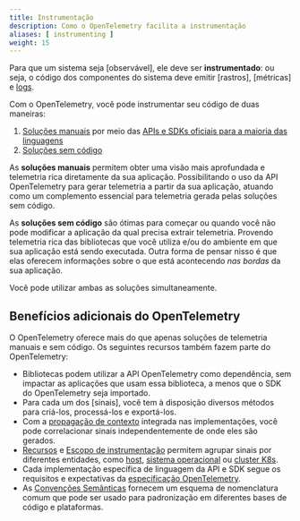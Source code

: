 ```yaml
---
title: Instrumentação
description: Como o OpenTelemetry facilita a instrumentação
aliases: [ instrumenting ]
weight: 15
---
```


Para que um sistema seja \[observável], ele deve ser **instrumentado**: ou seja,
o código dos componentes do sistema deve emitir \[rastros], \[métricas] e [logs].

Com o OpenTelemetry, você pode instrumentar seu código de duas maneiras:

1. [Soluções manuais](code-based/) por meio das
   [APIs e SDKs oficiais para a maioria das linguagens](/docs/languages/)
2. [Soluções sem código](zero-code/)

As **soluções manuais** permitem obter uma visão mais aprofundada e telemetria
rica diretamente da sua aplicação. Possibilitando o uso da API OpenTelemetry
para gerar telemetria a partir da sua aplicação, atuando como um complemento
essencial para telemetria gerada pelas soluções sem código.

As **soluções sem código** são ótimas para começar ou quando você não pode
modificar a aplicação da qual precisa extrair telemetria. Provendo telemetria
rica das bibliotecas que você utiliza e/ou do ambiente em que sua aplicação está
sendo executada. Outra forma de pensar nisso é que elas oferecem informações
sobre o que está acontecendo _nas bordas_ da sua aplicação.

Você pode utilizar ambas as soluções simultaneamente.

## Benefícios adicionais do OpenTelemetry

O OpenTelemetry oferece mais do que apenas soluções de telemetria manuais e sem
código. Os seguintes recursos também fazem parte do OpenTelemetry:

- Bibliotecas podem utilizar a API OpenTelemetry como dependência, sem impactar
  as aplicações que usam essa biblioteca, a menos que o SDK do OpenTelemetry
  seja importado.
- Para cada um dos \[sinais], você tem à disposição diversos métodos para
  criá-los, processá-los e exportá-los.
- Com a [propagação de contexto](../context-propagation/) integrada nas
  implementações, você pode correlacionar sinais independentemente de onde eles
  são gerados.
- [Recursos](../resources/) e
  [Escopo de instrumentação](../instrumentation-scope/) permitem agrupar sinais
  por diferentes entidades, como [host](/docs/specs/semconv/resource/host/),
  [sistema operacional](/docs/specs/semconv/resource/os/) ou
  [cluster K8s](/docs/specs/semconv/resource/k8s/#cluster).
- Cada implementação específica de linguagem da API e SDK segue os requisitos e
  expectativas da [especificação OpenTelemetry](/docs/specs/otel/).
- As [Convenções Semânticas](../semantic-conventions/) fornecem um esquema de
  nomenclatura comum que pode ser usado para padronização em diferentes bases de
  código e plataformas.

[logs]: ../signals/logs/
[metrics]: ../signals/metrics/
[observable]: ../observability-primer/#what-is-observability
[signals]: ../signals/
[traces]: ../signals/traces/
